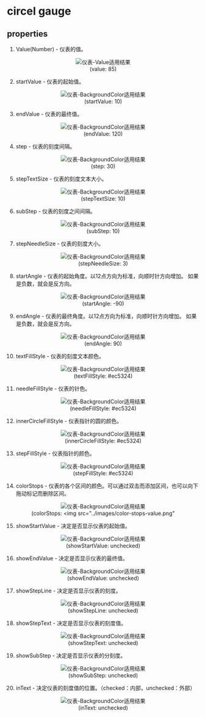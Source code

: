 # circel gauge
## properties
1. Value(Number) - 仪表的值。
<figure style="text-align: center;">

![仪表-Value适用结果][gauge-circle-02]  
<figurecaption>(value: 85)</figurecaption>
</figure>

2. startValue - 仪表的起始值。
<figure style="text-align: center;">

![仪表-BackgroundColor适用结果][gauge-circle-03]  
<figurecaption>(startValue: 10)</figurecaption>
</figure>

3. endValue - 仪表的最终值。
<figure style="text-align: center;">

![仪表-BackgroundColor适用结果][gauge-circle-04]  
<figurecaption>(endValue: 120)</figurecaption>
</figure>

4. step - 仪表的刻度间隔。
<figure style="text-align: center;">

![仪表-BackgroundColor适用结果][gauge-circle-05]  
<figurecaption>(step: 30)</figurecaption>
</figure>

5. stepTextSize - 仪表的刻度文本大小。
<figure style="text-align: center;">

![仪表-BackgroundColor适用结果][gauge-circle-06]  
<figurecaption>(stepTextSize: 10)</figurecaption>
</figure>

6. subStep - 仪表的刻度之间间隔。
<figure style="text-align: center;">

![仪表-BackgroundColor适用结果][gauge-circle-07]  
<figurecaption>(subStep: 10)</figurecaption>
</figure>

7. stepNeedleSize - 仪表的刻度大小。
<figure style="text-align: center;">

![仪表-BackgroundColor适用结果][gauge-circle-08]  
<figurecaption>(stepNeedleSize: 3)</figurecaption>
</figure>

8. startAngle - 仪表的起始角度。以12点方向为标准，向顺时针方向增加。 如果是负数，就会是反方向。
<figure style="text-align: center;">

![仪表-BackgroundColor适用结果][gauge-circle-09]  
<figurecaption>(startAngle: -90)</figurecaption>
</figure>

9. endAngle - 仪表的最终角度。以12点方向为标准，向顺时针方向增加。 如果是负数，就会是反方向。
<figure style="text-align: center;">

![仪表-BackgroundColor适用结果][gauge-circle-10]  
<figurecaption>(endAngle: 90)</figurecaption>
</figure>

10. textFillStyle - 仪表的刻度文本颜色。
<figure style="text-align: center;">

![仪表-BackgroundColor适用结果][gauge-circle-11]  
<figurecaption>(textFillStyle: #ec5324)</figurecaption>
</figure>

11. needleFillStyle - 仪表的针色。
<figure style="text-align: center;">

![仪表-BackgroundColor适用结果][gauge-circle-12]  
<figurecaption>(needleFillStyle: #ec5324)</figurecaption>
</figure>

12. innerCircleFillStyle - 仪表指针的圆的颜色。
<figure style="text-align: center;">

![仪表-BackgroundColor适用结果][gauge-circle-13]  
<figurecaption>(innerCircleFillStyle: #ec5324)</figurecaption>
</figure>

13. stepFillStyle - 仪表指针的颜色。
<figure style="text-align: center;">

![仪表-BackgroundColor适用结果][gauge-circle-14]  
<figurecaption>(stepFillStyle: #ec5324)</figurecaption>
</figure>

14. colorStops - 仪表的各个区间的颜色。可以通过双击而添加区间，也可以向下拖动标记而删除区间。
<figure style="text-align: center;">

![仪表-BackgroundColor适用结果][gauge-circle-15]  
<figurecaption>(colorStops: <img src="../images/color-stops-value.png"
</figure>

15. showStartValue - 决定是否显示仪表的起始值。
<figure style="text-align: center;">

![仪表-BackgroundColor适用结果][gauge-circle-16]  
<figurecaption>(showStartValue: unchecked)</figurecaption>
</figure>

16. showEndValue - 决定是否显示仪表的最终值。
<figure style="text-align: center;">

![仪表-BackgroundColor适用结果][gauge-circle-17]  
<figurecaption>(showEndValue: unchecked)</figurecaption>
</figure>

17. showStepLine - 决定是否显示仪表的刻度。
<figure style="text-align: center;">

![仪表-BackgroundColor适用结果][gauge-circle-18]  
<figurecaption>(showStepLine: unchecked)</figurecaption>
</figure>

18. showStepText - 决定是否显示仪表的刻度值。
<figure style="text-align: center;">

![仪表-BackgroundColor适用结果][gauge-circle-19]  
<figurecaption>(showStepText: unchecked)</figurecaption>
</figure>

19. showSubStep - 决定是否显示仪表的分刻度。
<figure style="text-align: center;">

![仪表-BackgroundColor适用结果][gauge-circle-20]  
<figurecaption>(showSubStep: unchecked)</figurecaption>
</figure>

20. inText - 决定仪表的刻度值的位置。（checked：内部，unchecked：外部）
<figure style="text-align: center;">

![仪表-BackgroundColor适用结果][gauge-circle-21]  
<figurecaption>(inText: unchecked)</figurecaption>
</figure>


[gauge-circle-01]: ../images/gauge-circle-01.png
[gauge-circle-02]: ../images/gauge-circle-02.png
[gauge-circle-03]: ../images/gauge-circle-03.png
[gauge-circle-04]: ../images/gauge-circle-04.png
[gauge-circle-05]: ../images/gauge-circle-05.png
[gauge-circle-06]: ../images/gauge-circle-06.png
[gauge-circle-07]: ../images/gauge-circle-07.png
[gauge-circle-08]: ../images/gauge-circle-08.png
[gauge-circle-09]: ../images/gauge-circle-09.png
[gauge-circle-10]: ../images/gauge-circle-10.png
[gauge-circle-11]: ../images/gauge-circle-11.png
[gauge-circle-12]: ../images/gauge-circle-12.png
[gauge-circle-13]: ../images/gauge-circle-13.png
[gauge-circle-14]: ../images/gauge-circle-14.png
[gauge-circle-15]: ../images/gauge-circle-15.png
[gauge-circle-16]: ../images/gauge-circle-16.png
[gauge-circle-17]: ../images/gauge-circle-17.png
[gauge-circle-18]: ../images/gauge-circle-18.png
[gauge-circle-19]: ../images/gauge-circle-19.png
[gauge-circle-20]: ../images/gauge-circle-20.png
[gauge-circle-21]: ../images/gauge-circle-21.png
